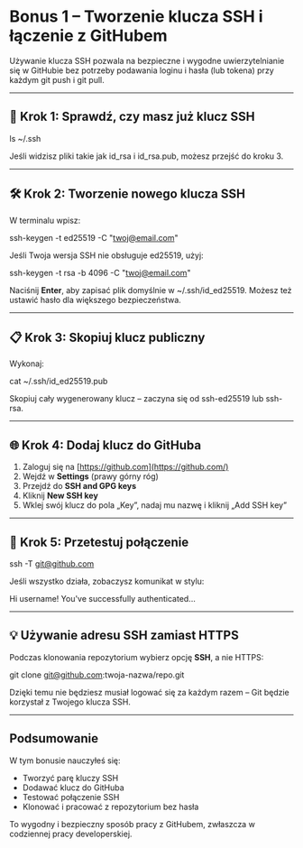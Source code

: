 ﻿# **Bonus 1 – Tworzenie klucza SSH i łączenie z GitHubem**
Używanie klucza SSH pozwala na bezpieczne i wygodne uwierzytelnianie się w GitHubie bez potrzeby podawania loginu i hasła (lub tokena) przy każdym git push i git pull.

-----
## **📌 Krok 1: Sprawdź, czy masz już klucz SSH**
ls ~/.ssh

Jeśli widzisz pliki takie jak id\_rsa i id\_rsa.pub, możesz przejść do kroku 3.

-----
## **🛠️ Krok 2: Tworzenie nowego klucza SSH**
W terminalu wpisz:

ssh-keygen -t ed25519 -C "twoj@email.com"

Jeśli Twoja wersja SSH nie obsługuje ed25519, użyj:

ssh-keygen -t rsa -b 4096 -C "twoj@email.com"

Naciśnij **Enter**, aby zapisać plik domyślnie w ~/.ssh/id\_ed25519. Możesz też ustawić hasło dla większego bezpieczeństwa.

-----
## **📋 Krok 3: Skopiuj klucz publiczny**
Wykonaj:

cat ~/.ssh/id\_ed25519.pub

Skopiuj cały wygenerowany klucz – zaczyna się od ssh-ed25519 lub ssh-rsa.

-----
## **🌐 Krok 4: Dodaj klucz do GitHuba**
1. Zaloguj się na [https://github.com](https://github.com/)
1. Wejdź w **Settings** (prawy górny róg)
1. Przejdź do **SSH and GPG keys**
1. Kliknij **New SSH key**
1. Wklej swój klucz do pola „Key”, nadaj mu nazwę i kliknij „Add SSH key”
-----
## **🔁 Krok 5: Przetestuj połączenie**
ssh -T git@github.com

Jeśli wszystko działa, zobaczysz komunikat w stylu:

Hi username! You've successfully authenticated...

-----
## **💡 Używanie adresu SSH zamiast HTTPS**
Podczas klonowania repozytorium wybierz opcję **SSH**, a nie HTTPS:

git clone git@github.com:twoja-nazwa/repo.git

Dzięki temu nie będziesz musiał logować się za każdym razem – Git będzie korzystał z Twojego klucza SSH.

-----
## **Podsumowanie**
W tym bonusie nauczyłeś się:

- Tworzyć parę kluczy SSH
- Dodawać klucz do GitHuba
- Testować połączenie SSH
- Klonować i pracować z repozytorium bez hasła

To wygodny i bezpieczny sposób pracy z GitHubem, zwłaszcza w codziennej pracy developerskiej.
